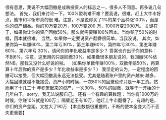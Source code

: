 很有意思，我说不大幅回撤是成熟投资人的标志之一，很多人不同意。再多说几句想法。
首先，我们来讨论一下，100%盈利难不难？要我说，很难。赶上大牛市好点，熊市和平衡市真的很
难。注意，不是说你买了1%的某个品种涨100%，而是你的资产翻番。你的10万变20万，100万变200
万，1000万变2000万。
关键在于，如果你让你的资产回撤50%，那么就需要赚100%回本。当你赔了50%的时候，回本就很难。
当然，如果你一定要说资产翻番很简单，当我没说。
其次，如果你第一年赚60%，第二年亏30%，第三年赚60%，第四年亏30%，第五年赚60%，第六年亏
30%，请问你的年化收益率是多少？
答案也许出乎你的意料：不到6%。注意，这里用的只是回撤30%。如果像很多朋友说的，我回撤50%依
然NB。那我又没什么好说的啦。
（如果你单数年赚100%，双数年赔50%，再算算十年后你的资产是多少？年化收益率是多少？）
我坚定的认为，一定程度的回撤可以接受，但大幅回撤我永远无法接受。尤其是随着账户里的资产越来
越多，大幅回撤就越不能接受。资产小的时候，一次80%的回撤也许只是一年工资。然而用了十几二十
年积累起来的资产，一次30%、50%的回撤，就等于一开始的十几年白干。sorry，我无法说服自己。
还有一个有趣的算数题：
当你有1000万的时候，你赚10%就是100万；
隔壁老王有10万，他赶上牛市翻番了。
有趣的是，你们的资产差距，又拉大了90万
【本金数额很重要的，不断的使本金变大而不丢失更重要】